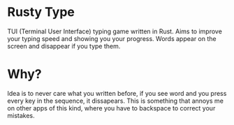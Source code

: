 # Rusty Type
TUI (Terminal User Interface) typing game written in Rust.
Aims to improve your typing speed and showing you your progress.
Words appear on the screen and disappear if you type them.

# Why?
Idea is to never care what you written before, if you see word and you press every key in the sequence, it dissapears.
This is something that annoys me on other apps of this kind, where you have to backspace to correct your mistakes.
